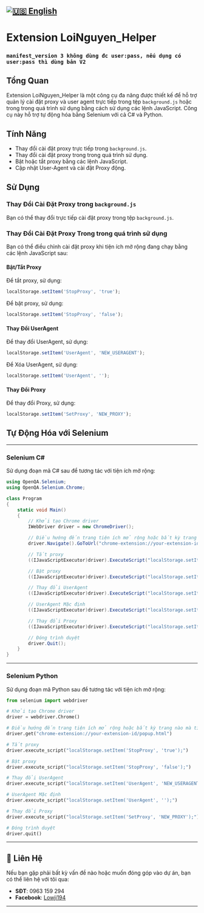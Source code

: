 [![🇺🇸 English](https://img.shields.io/badge/Language-English-blue?style=for-the-badge&logo=Google%20Translate)](README-EN.md)
---
# Extension LoiNguyen_Helper

### `manifest_version 3 không dùng đc user:pass, nếu dụng có user:pass thì dùng bản V2`

## Tổng Quan
Extension LoiNguyen_Helper là một công cụ đa năng được thiết kế để hỗ trợ quản lý cài đặt proxy và user agent trực tiếp trong tệp `background.js` hoặc trong trong quá trình sử dụng bằng cách sử dụng các lệnh JavaScript. Công cụ này hỗ trợ tự động hóa bằng Selenium với cả C# và Python.

## Tính Năng
- Thay đổi cài đặt proxy trực tiếp trong `background.js`.
- Thay đổi cài đặt proxy trong trong quá trình sử dụng.
- Bật hoặc tắt proxy bằng các lệnh JavaScript.
- Cập nhật User-Agent và cài đặt Proxy động.

## Sử Dụng

### Thay Đổi Cài Đặt Proxy trong `background.js`
Bạn có thể thay đổi trực tiếp cài đặt proxy trong tệp `background.js`.

### Thay Đổi Cài Đặt Proxy Trong trong quá trình sử dụng
Bạn có thể điều chỉnh cài đặt proxy khi tiện ích mở rộng đang chạy bằng các lệnh JavaScript sau:

#### Bật/Tắt Proxy
Để tắt proxy, sử dụng:
```js
localStorage.setItem('StopProxy', 'true');
```

Để bật proxy, sử dụng:
```js
localStorage.setItem('StopProxy', 'false');
```

#### Thay Đổi UserAgent
Để thay đổi UserAgent, sử dụng:
```js
localStorage.setItem('UserAgent', 'NEW_USERAGENT');
```

Để Xóa UserAgent, sử dụng:
```js
localStorage.setItem('UserAgent', '');
```

#### Thay Đổi Proxy
Để thay đổi Proxy, sử dụng:
```js
localStorage.setItem('SetProxy', 'NEW_PROXY');
```

## Tự Động Hóa với Selenium
---
### Selenium C#
Sử dụng đoạn mã C# sau để tương tác với tiện ích mở rộng:
```csharp
using OpenQA.Selenium;
using OpenQA.Selenium.Chrome;

class Program
{
    static void Main()
    {
        // Khởi tạo Chrome driver
        IWebDriver driver = new ChromeDriver();

        // Điều hướng đến trang tiện ích mở rộng hoặc bất kỳ trang nào mà tiện ích mở rộng đang hoạt động
        driver.Navigate().GoToUrl("chrome-extension://your-extension-id/popup.html");

        // Tắt proxy
        ((IJavaScriptExecutor)driver).ExecuteScript("localStorage.setItem('StopProxy', 'true');");

        // Bật proxy
        ((IJavaScriptExecutor)driver).ExecuteScript("localStorage.setItem('StopProxy', 'false');");

        // Thay đổi UserAgent
        ((IJavaScriptExecutor)driver).ExecuteScript("localStorage.setItem('UserAgent', 'NEW_USERAGENT');");

        // UserAgent Mặc định
        ((IJavaScriptExecutor)driver).ExecuteScript("localStorage.setItem('UserAgent', '');");

        // Thay đổi Proxy
        ((IJavaScriptExecutor)driver).ExecuteScript("localStorage.setItem('SetProxy', 'NEW_PROXY');");

        // Đóng trình duyệt
        driver.Quit();
    }
}
```
---
### Selenium Python
Sử dụng đoạn mã Python sau để tương tác với tiện ích mở rộng:
```python
from selenium import webdriver

# Khởi tạo Chrome driver
driver = webdriver.Chrome()

# Điều hướng đến trang tiện ích mở rộng hoặc bất kỳ trang nào mà tiện ích mở rộng đang hoạt động
driver.get("chrome-extension://your-extension-id/popup.html")

# Tắt proxy
driver.execute_script("localStorage.setItem('StopProxy', 'true');")

# Bật proxy
driver.execute_script("localStorage.setItem('StopProxy', 'false');")

# Thay đổi UserAgent
driver.execute_script("localStorage.setItem('UserAgent', 'NEW_USERAGENT');")

# UserAgent Mặc định
driver.execute_script("localStorage.setItem('UserAgent', '');")

# Thay đổi Proxy
driver.execute_script("localStorage.setItem('SetProxy', 'NEW_PROXY');")

# Đóng trình duyệt
driver.quit()
```
---
## 📌 **Liên Hệ**

Nếu bạn gặp phải bất kỳ vấn đề nào hoặc muốn đóng góp vào dự án, bạn có thể liên hệ với tôi qua:

- **SĐT**: 0963 159 294
- **Facebook**: [Lowji194](https://www.facebook.com/Lowji194/)

---
